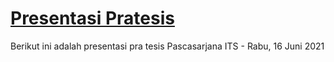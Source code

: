 # [Presentasi Pratesis](https://presentasi-asyrofi.vercel.app/)

Berikut ini adalah presentasi pra tesis Pascasarjana ITS - Rabu, 16 Juni 2021
